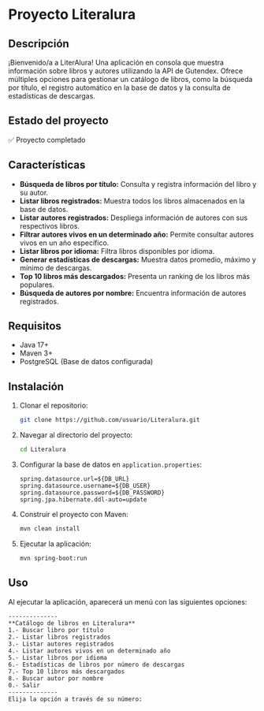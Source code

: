 # Proyecto Literalura

## Descripción
¡Bienvenido/a a LiterAlura! Una aplicación en consola que muestra información sobre libros y autores utilizando la API de Gutendex. Ofrece múltiples opciones para gestionar un catálogo de libros, como la búsqueda por título, el registro automático en la base de datos y la consulta de estadísticas de descargas.

## Estado del proyecto
✅ Proyecto completado

## Características
- **Búsqueda de libros por título:** Consulta y registra información del libro y su autor.
- **Listar libros registrados:** Muestra todos los libros almacenados en la base de datos.
- **Listar autores registrados:** Despliega información de autores con sus respectivos libros.
- **Filtrar autores vivos en un determinado año:** Permite consultar autores vivos en un año específico.
- **Listar libros por idioma:** Filtra libros disponibles por idioma.
- **Generar estadísticas de descargas:** Muestra datos promedio, máximo y mínimo de descargas.
- **Top 10 libros más descargados:** Presenta un ranking de los libros más populares.
- **Búsqueda de autores por nombre:** Encuentra información de autores registrados.

## Requisitos
- Java 17+
- Maven 3+
- PostgreSQL (Base de datos configurada)

## Instalación
1. Clonar el repositorio:
   ```bash
   git clone https://github.com/usuario/Literalura.git
   ```
2. Navegar al directorio del proyecto:
   ```bash
   cd Literalura
   ```
3. Configurar la base de datos en `application.properties`:
   ```properties
   spring.datasource.url=${DB_URL}
   spring.datasource.username=${DB_USER}
   spring.datasource.password=${DB_PASSWORD}
   spring.jpa.hibernate.ddl-auto=update
   ```

4. Construir el proyecto con Maven:
   ```bash
   mvn clean install
   ```

5. Ejecutar la aplicación:
   ```bash
   mvn spring-boot:run
   ```

## Uso
Al ejecutar la aplicación, aparecerá un menú con las siguientes opciones:
```
--------------
**Catálogo de libros en Literalura**
1.- Buscar libro por título
2.- Listar libros registrados
3.- Listar autores registrados
4.- Listar autores vivos en un determinado año
5.- Listar libros por idioma
6.- Estadísticas de libros por número de descargas
7.- Top 10 libros más descargados
8.- Buscar autor por nombre
0.- Salir
--------------
Elija la opción a través de su número:
```

